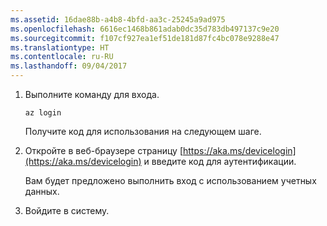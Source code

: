 ```yaml
---
ms.assetid: 16dae88b-a4b8-4bfd-aa3c-25245a9ad975
ms.openlocfilehash: 6616ec1468b861adab0dc35d783db497137c9e20
ms.sourcegitcommit: f107cf927ea1ef51de181d87fc4bc078e9288e47
ms.translationtype: HT
ms.contentlocale: ru-RU
ms.lasthandoff: 09/04/2017
---
```

1. Выполните команду для входа.

    ```azurecli-interactive
    az login
    ```

   Получите код для использования на следующем шаге. 

1. Откройте в веб-браузере страницу [https://aka.ms/devicelogin](https://aka.ms/devicelogin) и введите код для аутентификации.

    Вам будет предложено выполнить вход с использованием учетных данных.

1. Войдите в систему.
 
